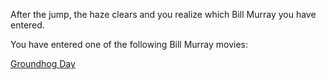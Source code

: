 After the jump, the haze clears and you realize which Bill Murray you have entered.

You have entered one of the following Bill Murray movies:

[Groundhog Day](groundhog-day/ned-ryerson.md)
